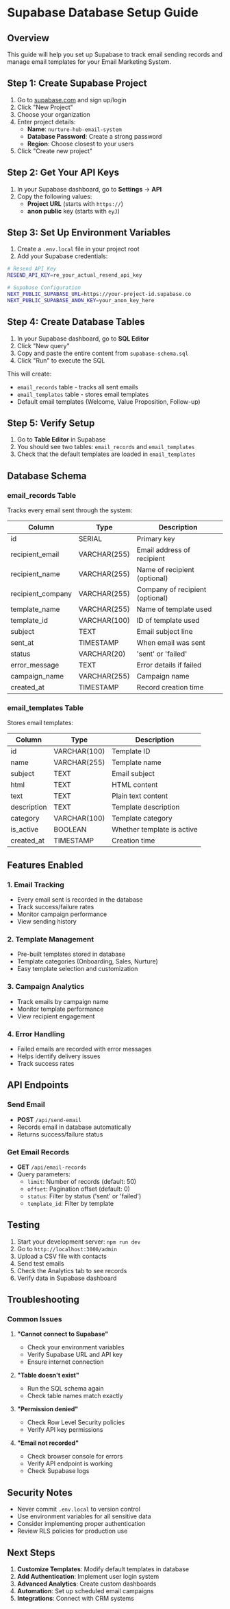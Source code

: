 # Supabase Database Setup Guide

## Overview

This guide will help you set up Supabase to track email sending records and manage email templates for your Email Marketing System.

## Step 1: Create Supabase Project

1. Go to [supabase.com](https://supabase.com) and sign up/login
2. Click "New Project"
3. Choose your organization
4. Enter project details:
   - **Name**: `nurture-hub-email-system`
   - **Database Password**: Create a strong password
   - **Region**: Choose closest to your users
5. Click "Create new project"

## Step 2: Get Your API Keys

1. In your Supabase dashboard, go to **Settings** → **API**
2. Copy the following values:
   - **Project URL** (starts with `https://`)
   - **anon public** key (starts with `eyJ`)

## Step 3: Set Up Environment Variables

1. Create a `.env.local` file in your project root
2. Add your Supabase credentials:

```bash
# Resend API Key
RESEND_API_KEY=re_your_actual_resend_api_key

# Supabase Configuration
NEXT_PUBLIC_SUPABASE_URL=https://your-project-id.supabase.co
NEXT_PUBLIC_SUPABASE_ANON_KEY=your_anon_key_here
```

## Step 4: Create Database Tables

1. In your Supabase dashboard, go to **SQL Editor**
2. Click "New query"
3. Copy and paste the entire content from `supabase-schema.sql`
4. Click "Run" to execute the SQL

This will create:

- `email_records` table - tracks all sent emails
- `email_templates` table - stores email templates
- Default email templates (Welcome, Value Proposition, Follow-up)

## Step 5: Verify Setup

1. Go to **Table Editor** in Supabase
2. You should see two tables: `email_records` and `email_templates`
3. Check that the default templates are loaded in `email_templates`

## Database Schema

### email_records Table

Tracks every email sent through the system:

| Column            | Type         | Description                     |
| ----------------- | ------------ | ------------------------------- |
| id                | SERIAL       | Primary key                     |
| recipient_email   | VARCHAR(255) | Email address of recipient      |
| recipient_name    | VARCHAR(255) | Name of recipient (optional)    |
| recipient_company | VARCHAR(255) | Company of recipient (optional) |
| template_name     | VARCHAR(255) | Name of template used           |
| template_id       | VARCHAR(100) | ID of template used             |
| subject           | TEXT         | Email subject line              |
| sent_at           | TIMESTAMP    | When email was sent             |
| status            | VARCHAR(20)  | 'sent' or 'failed'              |
| error_message     | TEXT         | Error details if failed         |
| campaign_name     | VARCHAR(255) | Campaign name                   |
| created_at        | TIMESTAMP    | Record creation time            |

### email_templates Table

Stores email templates:

| Column      | Type         | Description                |
| ----------- | ------------ | -------------------------- |
| id          | VARCHAR(100) | Template ID                |
| name        | VARCHAR(255) | Template name              |
| subject     | TEXT         | Email subject              |
| html        | TEXT         | HTML content               |
| text        | TEXT         | Plain text content         |
| description | TEXT         | Template description       |
| category    | VARCHAR(100) | Template category          |
| is_active   | BOOLEAN      | Whether template is active |
| created_at  | TIMESTAMP    | Creation time              |

## Features Enabled

### 1. Email Tracking

- Every email sent is recorded in the database
- Track success/failure rates
- Monitor campaign performance
- View sending history

### 2. Template Management

- Pre-built templates stored in database
- Template categories (Onboarding, Sales, Nurture)
- Easy template selection and customization

### 3. Campaign Analytics

- Track emails by campaign name
- Monitor template performance
- View recipient engagement

### 4. Error Handling

- Failed emails are recorded with error messages
- Helps identify delivery issues
- Track success rates

## API Endpoints

### Send Email

- **POST** `/api/send-email`
- Records email in database automatically
- Returns success/failure status

### Get Email Records

- **GET** `/api/email-records`
- Query parameters:
  - `limit`: Number of records (default: 50)
  - `offset`: Pagination offset (default: 0)
  - `status`: Filter by status ('sent' or 'failed')
  - `template_id`: Filter by template

## Testing

1. Start your development server: `npm run dev`
2. Go to `http://localhost:3000/admin`
3. Upload a CSV file with contacts
4. Send test emails
5. Check the Analytics tab to see records
6. Verify data in Supabase dashboard

## Troubleshooting

### Common Issues

1. **"Cannot connect to Supabase"**

   - Check your environment variables
   - Verify Supabase URL and API key
   - Ensure internet connection

2. **"Table doesn't exist"**

   - Run the SQL schema again
   - Check table names match exactly

3. **"Permission denied"**

   - Check Row Level Security policies
   - Verify API key permissions

4. **"Email not recorded"**
   - Check browser console for errors
   - Verify API endpoint is working
   - Check Supabase logs

## Security Notes

- Never commit `.env.local` to version control
- Use environment variables for all sensitive data
- Consider implementing proper authentication
- Review RLS policies for production use

## Next Steps

1. **Customize Templates**: Modify default templates in database
2. **Add Authentication**: Implement user login system
3. **Advanced Analytics**: Create custom dashboards
4. **Automation**: Set up scheduled email campaigns
5. **Integrations**: Connect with CRM systems
